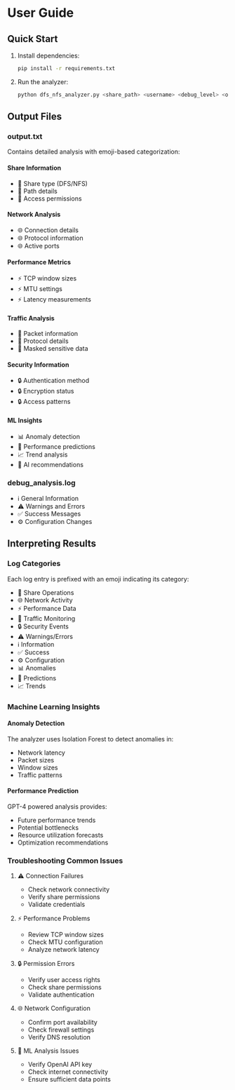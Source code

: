 # User Guide

## Quick Start

1. Install dependencies:
   ```bash
   pip install -r requirements.txt
   ```

2. Run the analyzer:
   ```bash
   python dfs_nfs_analyzer.py <share_path> <username> <debug_level> <openai_key>
   ```

## Output Files

### output.txt
Contains detailed analysis with emoji-based categorization:

#### Share Information
- 📁 Share type (DFS/NFS)
- 📁 Path details
- 📁 Access permissions

#### Network Analysis
- 🌐 Connection details
- 🌐 Protocol information
- 🌐 Active ports

#### Performance Metrics
- ⚡ TCP window sizes
- ⚡ MTU settings
- ⚡ Latency measurements

#### Traffic Analysis
- 🔄 Packet information
- 🔄 Protocol details
- 🔄 Masked sensitive data

#### Security Information
- 🔒 Authentication method
- 🔒 Encryption status
- 🔒 Access patterns

#### ML Insights
- 📊 Anomaly detection
- 🔮 Performance predictions
- 📈 Trend analysis
- 🤖 AI recommendations

### debug_analysis.log
- ℹ️ General Information
- ⚠️ Warnings and Errors
- ✅ Success Messages
- ⚙️ Configuration Changes

## Interpreting Results

### Log Categories
Each log entry is prefixed with an emoji indicating its category:
- 📁 Share Operations
- 🌐 Network Activity
- ⚡ Performance Data
- 🔄 Traffic Monitoring
- 🔒 Security Events
- ⚠️ Warnings/Errors
- ℹ️ Information
- ✅ Success
- ⚙️ Configuration
- 📊 Anomalies
- 🔮 Predictions
- 📈 Trends

### Machine Learning Insights

#### Anomaly Detection
The analyzer uses Isolation Forest to detect anomalies in:
- Network latency
- Packet sizes
- Window sizes
- Traffic patterns

#### Performance Prediction
GPT-4 powered analysis provides:
- Future performance trends
- Potential bottlenecks
- Resource utilization forecasts
- Optimization recommendations

### Troubleshooting Common Issues

1. ⚠️ Connection Failures
   - Check network connectivity
   - Verify share permissions
   - Validate credentials

2. ⚡ Performance Problems
   - Review TCP window sizes
   - Check MTU configuration
   - Analyze network latency

3. 🔒 Permission Errors
   - Verify user access rights
   - Check share permissions
   - Validate authentication

4. 🌐 Network Configuration
   - Confirm port availability
   - Check firewall settings
   - Verify DNS resolution

5. 🤖 ML Analysis Issues
   - Verify OpenAI API key
   - Check internet connectivity
   - Ensure sufficient data points

